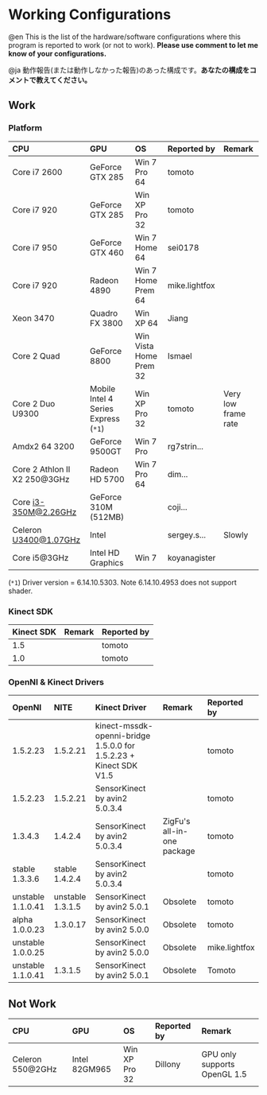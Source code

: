 # Working Configurations #

@en This is the list of the hardware/software configurations where this program is reported to work (or not to work). **Please use comment to let me know of your configurations.**

@ja 動作報告(または動作しなかった報告)のあった構成です。**あなたの構成をコメントで教えてください。**

## Work ##

### Platform ###

| **CPU**        | **GPU**           | **OS**                | **Reported by** | **Remark** |
|:---------------|:------------------|:----------------------|:----------------|:-----------|
| Core i7 2600  | GeForce GTX 285 | Win 7 Pro 64       | tomoto        |  |
| Core i7 920  | GeForce GTX 285 | Win XP Pro 32       | tomoto        |  |
| Core i7 950  | GeForce GTX 460 | Win 7 Home 64       | sei0178       |  |
| Core i7 920  | Radeon 4890     | Win 7 Home Prem 64  | mike.lightfox |  |
| Xeon 3470    | Quadro FX 3800  | Win XP 64           | Jiang         |  |
| Core 2 Quad  | GeForce 8800    | Win Vista Home Prem 32 | Ismael        |  |
| Core 2 Duo U9300  | Mobile Intel 4 Series Express (`*1`) | Win XP Pro 32 | tomoto        | Very low frame rate |
| Amdx2 64 3200 | GeForce 9500GT | Win 7 Pro | rg7strin... |  |
| Core 2 Athlon II X2 250@3GHz | Radeon HD 5700 | Win 7 Pro 64 | dim... |  |
| Core i3-350M@2.26GHz | GeForce 310M (512MB) |  | coji... |
| Celeron U3400@1.07GHz | Intel |  | sergey.s... | Slowly |
| Core i5@3GHz | Intel HD Graphics | Win 7 | koyanagister |  |


(`*1`) Driver version = 6.14.10.5303. Note 6.14.10.4953 does not support shader.

### Kinect SDK ###

| **Kinect SDK** | **Remark** | **Reported by** |
|:---------------|:-----------|:----------------|
| 1.5 |  | tomoto |
| 1.0 |  | tomoto |

### OpenNI & Kinect Drivers ###

| **OpenNI** | **NITE** | **Kinect Driver** | **Remark** | **Reported by** |
|:-----------|:---------|:------------------|:-----------|:----------------|
| 1.5.2.23 | 1.5.2.21 | kinect-mssdk-openni-bridge 1.5.0.0 for 1.5.2.23 + Kinect SDK V1.5|  | tomoto |
| 1.5.2.23 | 1.5.2.21 | SensorKinect by avin2 5.0.3.4 |  | tomoto |
| 1.3.4.3 | 1.4.2.4 | SensorKinect by avin2 5.0.3.4 | ZigFu's all-in-one package | tomoto |
| stable 1.3.3.6 | stable 1.4.2.4 | SensorKinect by avin2 5.0.3.4 |  | tomoto |
| unstable 1.1.0.41 | unstable 1.3.1.5  | SensorKinect by avin2 5.0.1 | Obsolete | tomoto |
| alpha 1.0.0.23 | 1.3.0.17 | SensorKinect by avin2 5.0.0 | Obsolete | tomoto |
| unstable 1.0.0.25 |  | SensorKinect by avin2 5.0.0 | Obsolete | mike.lightfox |
| unstable 1.1.0.41 | 1.3.1.5 | SensorKinect by avin2 5.0.1 | Obsolete | Tomoto |

## Not Work ##

| **CPU**             | **GPU**          | **OS**               | **Reported by** | **Remark** |
|:--------------------|:-----------------|:---------------------|:----------------|:-----------|
| Celeron 550@2GHz  | Intel 82GM965 | Win XP Pro 32 | Dillony | GPU only supports OpenGL 1.5 |